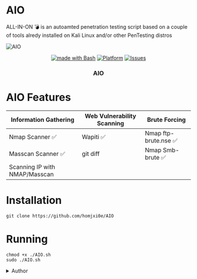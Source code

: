  # AIO
ALL-IN-ON 💣 is an autoamted penetration testing script based on a couple of tools alredy installed on Kali Linux and/or other PenTesting distros



  

![AIO](https://user-images.githubusercontent.com/25440152/206863747-5b6ff4b6-db53-4ad7-b5a2-1aaf67c25a53.PNG)

<p align="center">
   <a href="http://golang.org](https://www.gnu.org/software/bash"><img alt="made with Bash" src="https://img.shields.io/badge/made%20with-bash-brightgreen"/></a>
  <a href="#"><img alt="Platform" src="https://img.shields.io/badge/platform-osx%2Flinux%2Fwindows-green" /></a>
  <a href="https://github.com/homjxi0e/AIO/issues"><img alt=" Issues" src="https://img.shields.io/github/issues/homjxi0e/AIO" /></a>
  <h3 align="center"><b>AIO</b></h3>
</p>
 
 
 
 # AIO Features
 | Information Gathering | Web Vulnerability Scanning | Brute Forcing |
| ------------- | ------------- |  ------------- |
| Nmap Scanner  :white_check_mark:   | Wapiti :white_check_mark:     | Nmap ftp-brute.nse  :white_check_mark:    |
| Masscan Scanner :white_check_mark:     | git diff       | Nmap Smb-brute  :white_check_mark:                   |
|  Scanning IP with NMAP/Masscan        |                 |                                                      |
 



# Installation
```
git clone https://github.com/homjxi0e/AIO
```


# Running
```
chmod +x ./AIO.sh
sudo ./AIO.sh

```

<details><summary>Author</summary>
<p>

 

```ruby
      "Jihad AbdRazak"
```

</p>
</details>

